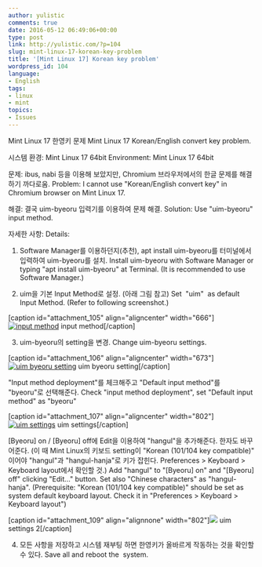 ```yaml
---
author: yulistic
comments: true
date: 2016-05-12 06:49:06+00:00
type: post
link: http://yulistic.com/?p=104
slug: mint-linux-17-korean-key-problem
title: '[Mint Linux 17] Korean key problem'
wordpress_id: 104
language:
- English
tags:
- linux
- mint
topics:
- Issues
---
```


Mint Linux 17 한영키 문제
Mint Linux 17 Korean/English convert key problem.

시스템 환경: Mint Linux 17 64bit
Environment: Mint Linux 17 64bit

문제: ibus, nabi 등을 이용해 보았지만, Chromium 브라우저에서의 한글 문제를 해결하기 까다로움.
Problem: I cannot use "Korean/English convert key" in Chromium browser on Mint Linux 17.

해결: 결국 uim-byeoru 입력기를 이용하여 문제 해결.
Solution: Use "uim-byeoru" input method.

자세한 사항:
Details:

1. Software Manager를 이용하던지(추천), apt install uim-byeoru를 터미널에서 입력하여 uim-byeoru를 설치.
Install uim-byeoru with Software Manager or typing "apt install uim-byeoru" at Terminal. (It is recommended to use Software Manager.)

2. uim을 기본 Input Method로 설정. (아래 그림 참고)
Set  "uim"  as default Input Method. (Refer to following screenshot.)

[caption id="attachment_105" align="aligncenter" width="666"][![input method](http://yulistic.com/wp-content/uploads/2014/08/input_method.png)](http://yulistic.com/wp-content/uploads/2014/08/input_method.png) input method[/caption]



3. uim-byeoru의 setting을 변경.
Change uim-byeoru settings.

[caption id="attachment_106" align="aligncenter" width="673"][![uim byeoru setting](http://yulistic.com/wp-content/uploads/2014/08/uim-input-method.png)](http://yulistic.com/wp-content/uploads/2014/08/uim-input-method.png) uim byeoru setting[/caption]



"Input method deployment"를 체크해주고 "Default input method"를 "byeoru"로 선택해준다.
Check "input method deployment", set "Default input method" as "byeoru"

[caption id="attachment_107" align="aligncenter" width="802"][![uim settings](http://yulistic.com/wp-content/uploads/2014/08/uim-pref-gtk_009.png)](http://yulistic.com/wp-content/uploads/2014/08/uim-pref-gtk_009.png) uim settings[/caption]



[Byeoru] on / [Byeoru] off에 Edit을 이용하여 "hangul"을 추가해준다. 한자도 바꾸어준다. (이 때 Mint Linux의 키보드 setting이 "Korean (101/104 key compatible)" 이어야 "hangul"과 "hangul-hanja"로 키가 잡힌다. Preferences > Keyboard > Keyboard layout에서 확인할 것.)
Add "hangul" to "[Byeoru] on" and "[Byeoru] off" clicking "Edit..." button. Set also "Chinese characters" as "hangul-hanja". (Prerequisite: "Korean (101/104 key compatible)" should be set as system default keyboard layout. Check it in "Preferences > Keyboard > Keyboard layout")

[caption id="attachment_109" align="alignnone" width="802"][![](http://yulistic.com/wp-content/uploads/2014/08/uim-setting-21.png)](http://yulistic.com/wp-content/uploads/2014/08/uim-setting-21.png) uim settings 2[/caption]



4. 모든 사항을 저장하고 시스템 재부팅 하면 한영키가 올바르게 작동하는 것을 확인할 수 있다.
Save all and reboot the  system.




